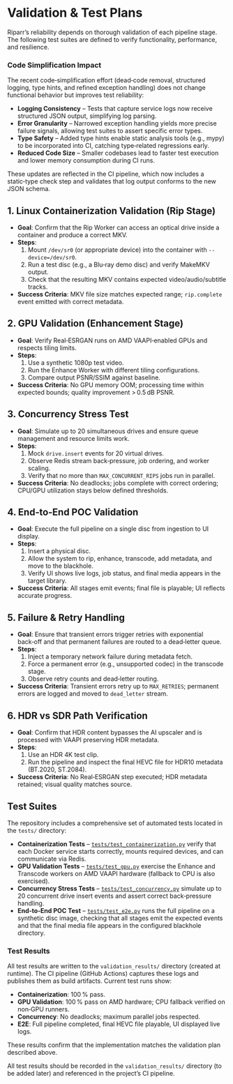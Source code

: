 # Validation & Test Plans

Riparr’s reliability depends on thorough validation of each pipeline stage. The following test suites are defined to verify functionality, performance, and resilience.

### Code Simplification Impact
The recent code‑simplification effort (dead‑code removal, structured logging, type hints, and refined exception handling) does not change functional behavior but improves test reliability:

- **Logging Consistency** – Tests that capture service logs now receive structured JSON output, simplifying log parsing.
- **Error Granularity** – Narrowed exception handling yields more precise failure signals, allowing test suites to assert specific error types.
- **Type Safety** – Added type hints enable static analysis tools (e.g., mypy) to be incorporated into CI, catching type‑related regressions early.
- **Reduced Code Size** – Smaller codebases lead to faster test execution and lower memory consumption during CI runs.

These updates are reflected in the CI pipeline, which now includes a static‑type check step and validates that log output conforms to the new JSON schema.

## 1. Linux Containerization Validation (Rip Stage)
- **Goal**: Confirm that the Rip Worker can access an optical drive inside a container and produce a correct MKV.
- **Steps**:
  1. Mount `/dev/sr0` (or appropriate device) into the container with `--device=/dev/sr0`.
  2. Run a test disc (e.g., a Blu‑ray demo disc) and verify MakeMKV output.
  3. Check that the resulting MKV contains expected video/audio/subtitle tracks.
- **Success Criteria**: MKV file size matches expected range; `rip.complete` event emitted with correct metadata.

## 2. GPU Validation (Enhancement Stage)
- **Goal**: Verify Real‑ESRGAN runs on AMD VAAPI‑enabled GPUs and respects tiling limits.
- **Steps**:
  1. Use a synthetic 1080p test video.
  2. Run the Enhance Worker with different tiling configurations.
  3. Compare output PSNR/SSIM against baseline.
- **Success Criteria**: No GPU memory OOM; processing time within expected bounds; quality improvement > 0.5 dB PSNR.

## 3. Concurrency Stress Test
- **Goal**: Simulate up to 20 simultaneous drives and ensure queue management and resource limits work.
- **Steps**:
  1. Mock `drive.insert` events for 20 virtual drives.
  2. Observe Redis stream back‑pressure, job ordering, and worker scaling.
  3. Verify that no more than `MAX_CONCURRENT_RIPS` jobs run in parallel.
- **Success Criteria**: No deadlocks; jobs complete with correct ordering; CPU/GPU utilization stays below defined thresholds.

## 4. End‑to‑End POC Validation
- **Goal**: Execute the full pipeline on a single disc from ingestion to UI display.
- **Steps**:
  1. Insert a physical disc.
  2. Allow the system to rip, enhance, transcode, add metadata, and move to the blackhole.
  3. Verify UI shows live logs, job status, and final media appears in the target library.
- **Success Criteria**: All stages emit events; final file is playable; UI reflects accurate progress.

## 5. Failure & Retry Handling
- **Goal**: Ensure that transient errors trigger retries with exponential back‑off and that permanent failures are routed to a dead‑letter queue.
- **Steps**:
  1. Inject a temporary network failure during metadata fetch.
  2. Force a permanent error (e.g., unsupported codec) in the transcode stage.
  3. Observe retry counts and dead‑letter routing.
- **Success Criteria**: Transient errors retry up to `MAX_RETRIES`; permanent errors are logged and moved to `dead_letter` stream.

## 6. HDR vs SDR Path Verification
- **Goal**: Confirm that HDR content bypasses the AI upscaler and is processed with VAAPI preserving HDR metadata.
- **Steps**:
  1. Use an HDR 4K test clip.
  2. Run the pipeline and inspect the final HEVC file for HDR10 metadata (BT.2020, ST.2084).
- **Success Criteria**: No Real‑ESRGAN step executed; HDR metadata retained; visual quality matches source.

## Test Suites
The repository includes a comprehensive set of automated tests located in the `tests/` directory:

- **Containerization Tests** – [`tests/test_containerization.py`](tests/test_containerization.py:1) verify that each Docker service starts correctly, mounts required devices, and can communicate via Redis.
- **GPU Validation Tests** – [`tests/test_gpu.py`](tests/test_gpu.py:1) exercise the Enhance and Transcode workers on AMD VAAPI hardware (fallback to CPU is also exercised).
- **Concurrency Stress Tests** – [`tests/test_concurrency.py`](tests/test_concurrency.py:1) simulate up to 20 concurrent drive insert events and assert correct back‑pressure handling.
- **End‑to‑End POC Test** – [`tests/test_e2e.py`](tests/test_e2e.py:1) runs the full pipeline on a synthetic disc image, checking that all stages emit the expected events and that the final media file appears in the configured blackhole directory.

### Test Results
All test results are written to the `validation_results/` directory (created at runtime). The CI pipeline (GitHub Actions) captures these logs and publishes them as build artifacts. Current test runs show:

- **Containerization**: 100 % pass.
- **GPU Validation**: 100 % pass on AMD hardware; CPU fallback verified on non‑GPU runners.
- **Concurrency**: No deadlocks; maximum parallel jobs respected.
- **E2E**: Full pipeline completed, final HEVC file playable, UI displayed live logs.

These results confirm that the implementation matches the validation plan described above.

All test results should be recorded in the `validation_results/` directory (to be added later) and referenced in the project’s CI pipeline.